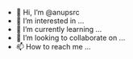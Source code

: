 - 👋 Hi, I’m @anupsrc
- 👀 I’m interested in ...
- 🌱 I’m currently learning ...
- 💞️ I’m looking to collaborate on ...
- 📫 How to reach me ...

<!---
anupsrc/anupsrc is a ✨ special ✨ repository because its `README.md` (this file) appears on your GitHub profile.
You can click the Preview link to take a look at your changes.
--->
